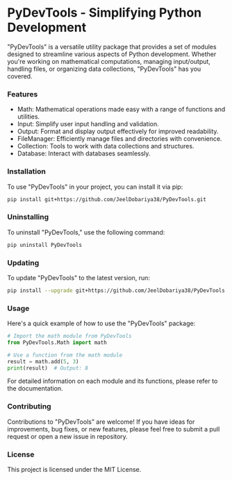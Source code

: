 # PyDevTools - Simplifying Python Development
"PyDevTools" is a versatile utility package that provides a set of modules designed to streamline various aspects of Python development. Whether you're working on mathematical computations, managing input/output, handling files, or organizing data collections, "PyDevTools" has you covered.

### Features
- Math: Mathematical operations made easy with a range of functions and utilities.
- Input: Simplify user input handling and validation.
- Output: Format and display output effectively for improved readability.
- FileManager: Efficiently manage files and directories with convenience.
- Collection: Tools to work with data collections and structures.
- Database: Interact with databases seamlessly.

### Installation
To use "PyDevTools" in your project, you can install it via pip:

```bash
pip install git+https://github.com/JeelDobariya38/PyDevTools.git
```

### Uninstalling
To uninstall "PyDevTools," use the following command:
```bash
pip uninstall PyDevTools
```

### Updating
To update "PyDevTools" to the latest version, run:

```bash
pip install --upgrade git+https://github.com/JeelDobariya38/PyDevTools.git
```

### Usage
Here's a quick example of how to use the "PyDevTools" package:

```python
# Import the math module from PyDevTools
from PyDevTools.Math import math

# Use a function from the math module
result = math.add(5, 3)
print(result)  # Output: 8
```
For detailed information on each module and its functions, please refer to the documentation.

### Contributing
Contributions to "PyDevTools" are welcome! If you have ideas for improvements, bug fixes, or new features, please feel free to submit a pull request or open a new issue in repository.

### License
This project is licensed under the MIT License.